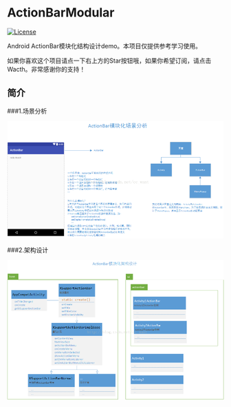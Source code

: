 # ActionBarModular

[![License](https://img.shields.io/badge/license-Apache%202-4EB1BA.svg)](https://www.apache.org/licenses/LICENSE-2.0.html)

Android ActionBar模块化结构设计demo。本项目仅提供参考学习使用。

如果你喜欢这个项目请点一下右上方的Star按钮哦，如果你希望订阅，请点击Wacth。非常感谢你的支持！

## 简介

###1.场景分析

![image](https://github.com/CCwant/ActionBarModular/blob/master/doc/20170327135912914.png)

###2.架构设计

![image](https://github.com/CCwant/ActionBarModular/blob/master/doc/20170327140110863.png)



